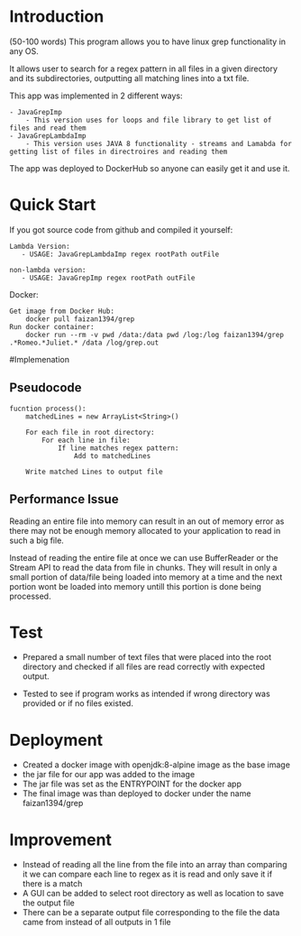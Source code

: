 # Introduction
(50-100 words)
This program allows you to have linux grep functionality in any OS. 

It allows user to search for a regex pattern in all files in a given directory and its subdirectories, outputting all matching lines into a txt file.

This app was implemented in 2 different ways:

    - JavaGrepImp
        - This version uses for loops and file library to get list of files and read them
    - JavaGrepLambdaImp
        - This version uses JAVA 8 functionality - streams and Lamabda for getting list of files in directroires and reading them

The app was deployed to DockerHub so anyone can easily get it and use it.

# Quick Start
If you got source code from github and compiled it yourself:

    Lambda Version:
       - USAGE: JavaGrepLambdaImp regex rootPath outFile

    non-lambda version:
       - USAGE: JavaGrepImp regex rootPath outFile

Docker:

    Get image from Docker Hub:
        docker pull faizan1394/grep
    Run docker container:
        docker run --rm -v pwd /data:/data pwd /log:/log faizan1394/grep .*Romeo.*Juliet.* /data /log/grep.out

#Implemenation
## Pseudocode
    fucntion process():
        matchedLines = new ArrayList<String>()
        
        For each file in root directory:
            For each line in file:
                If line matches regex pattern:
                    Add to matchedLines
        
        Write matched Lines to output file
    
    

## Performance Issue
Reading an entire file into memory can result in an out of memory error as there may not be enough memory allocated to your application to read in such a big file.

Instead of reading the entire file at once we can use BufferReader or the Stream API to read the data from file in chunks. 
They will result in only a small portion of data/file being loaded into memory at a time and the next portion wont be loaded into memory untill this portion is done being processed.

# Test
- Prepared a small number of text files that were placed into the root directory and checked if all files are read correctly with expected output.

- Tested to see if program works as intended if wrong directory was provided or if no files existed.

# Deployment
- Created a docker image with openjdk:8-alpine image as the base image
- the jar file for our app was added to the image
- The jar file was set as the ENTRYPOINT for the docker app
- The final image was than deployed to docker under the name faizan1394/grep

# Improvement
- Instead of reading all the line from the file into an array than comparing it we can compare each line to regex as it is read and only save it if there is a match
- A GUI can be added to select root directory as well as location to save the output file
- There can be a separate output file corresponding to the file the data came from instead of all outputs in 1 file